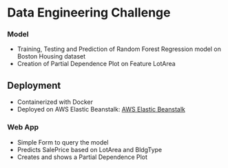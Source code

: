 # Data Engineering Challenge 

### Model
* Training, Testing and Prediction of Random Forest Regression model on Boston Housing dataset
* Creation of Partial Dependence Plot on Feature LotArea

## Deployment
* Containerized with Docker
* Deployed on AWS Elastic Beanstalk: [AWS Elastic Beanstalk](boston-api.us-east-2.elasticbeanstalk.com)

### Web App
* Simple Form to query the model
* Predicts SalePrice based on LotArea and BldgType
* Creates and shows a Partial Dependence Plot

